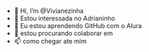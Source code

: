 - 👋 Hi, I’m @Vivianezinha 
- 👀 Estou interessada no Adrianinho
- 🌱 Eu estou aprendendo GitHub com o Alura
- 💞️ estou procurando colaborar em
- 📫 como chegar ate mim

<!---
Vivianezinha/Vivianezinha is a ✨ special ✨ repository because its `README.md` (this file) appears on your GitHub profile.
You can click the Preview link to take a look at your changes.
--->
